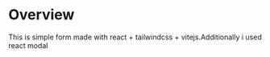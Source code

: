 # Overview
>
This is simple form made with react + tailwindcss + vitejs.Additionally i used react modal

